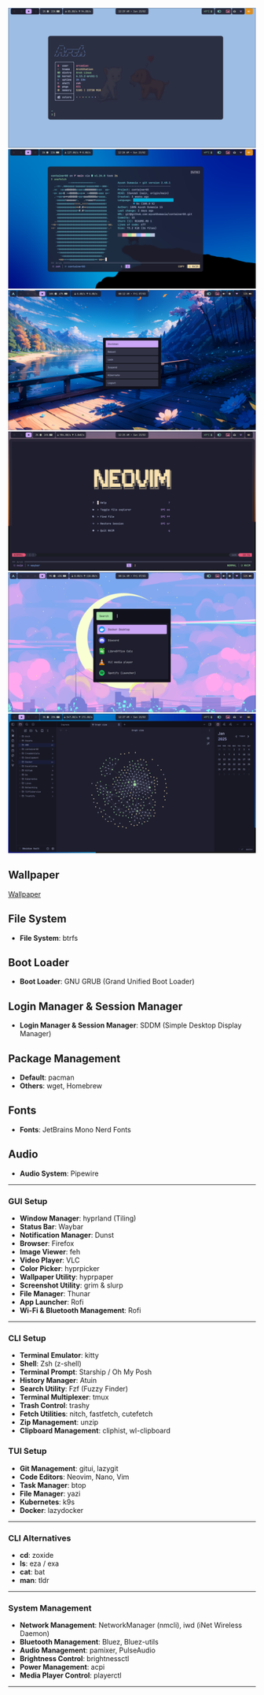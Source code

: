 ![terminal](Assets/terminal.png)
![golang](Assets/go.png)
![powermenu](Assets/powermenu-rofi.png)
![nvim](Assets/nvim.png)
![launcher](Assets/launcher.png)
![obsidian](Assets/obsidian.png)

## Wallpaper

[Wallpaper](https://drive.google.com/drive/folders/1Eog40yvrTshjDLVIETVncBKcDsvPLMIX?usp=sharing)

## File System

- **File System**: btrfs

## Boot Loader

- **Boot Loader**: GNU GRUB (Grand Unified Boot Loader)

## Login Manager & Session Manager

- **Login Manager & Session Manager**: SDDM (Simple Desktop Display Manager)

## Package Management

- **Default**: pacman
- **Others**: wget, Homebrew

## Fonts

- **Fonts**: JetBrains Mono Nerd Fonts

## Audio

- **Audio System**: Pipewire

---

### GUI Setup

- **Window Manager**: hyprland (Tiling)
- **Status Bar**: Waybar
- **Notification Manager**: Dunst
- **Browser**: Firefox
- **Image Viewer**: feh
- **Video Player**: VLC
- **Color Picker**: hyprpicker
- **Wallpaper Utility**: hyprpaper
- **Screenshot Utility**: grim & slurp
- **File Manager**: Thunar
- **App Launcher**: Rofi
- **Wi-Fi & Bluetooth Management**: Rofi

---

### CLI Setup

- **Terminal Emulator**: kitty
- **Shell**: Zsh (z-shell)
- **Terminal Prompt**: Starship / Oh My Posh
- **History Manager**: Atuin
- **Search Utility**: Fzf (Fuzzy Finder)
- **Terminal Multiplexer**: tmux
- **Trash Control**: trashy
- **Fetch Utilities**: nitch, fastfetch, cutefetch
- **Zip Management**: unzip
- **Clipboard Management**: cliphist, wl-clipboard

### TUI Setup

- **Git Management**: gitui, lazygit
- **Code Editors**: Neovim, Nano, Vim
- **Task Manager**: btop
- **File Manager**: yazi
- **Kubernetes**: k9s
- **Docker**: lazydocker

---

### CLI Alternatives

- **cd**: zoxide
- **ls**: eza / exa
- **cat**: bat
- **man**: tldr

---

### System Management

- **Network Management**: NetworkManager (nmcli), iwd (iNet Wireless Daemon)
- **Bluetooth Management**: Bluez, Bluez-utils
- **Audio Management**: pamixer, PulseAudio
- **Brightness Control**: brightnessctl
- **Power Management**: acpi
- **Media Player Control**: playerctl

---
